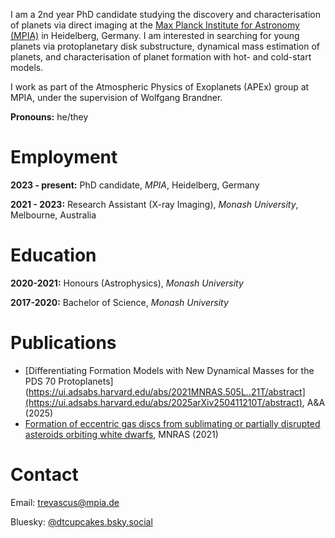 I am a 2nd year PhD candidate studying the discovery and characterisation of planets via direct imaging at the [Max Planck Institute for Astronomy (MPIA)](https://www.mpia.de/en) in Heidelberg, Germany. I am interested in searching for young planets via protoplanetary disk substructure, dynamical mass estimation of planets, and characterisation of planet formation with hot- and cold-start models.

I work as part of the Atmospheric Physics of Exoplanets (APEx) group at MPIA, under the supervision of Wolfgang Brandner.

**Pronouns:** he/they

# Employment
**2023 - present:** PhD candidate, *MPIA*, Heidelberg, Germany

**2021 - 2023:** Research Assistant (X-ray Imaging), *Monash University*, Melbourne, Australia

# Education
**2020-2021:** Honours (Astrophysics), *Monash University*

**2017-2020:** Bachelor of Science, *Monash University*

# Publications
- [Differentiating Formation Models with New Dynamical Masses for the PDS 70 Protoplanets](https://ui.adsabs.harvard.edu/abs/2021MNRAS.505L..21T/abstract](https://ui.adsabs.harvard.edu/abs/2025arXiv250411210T/abstract), A&A (2025)
- [Formation of eccentric gas discs from sublimating or partially disrupted asteroids orbiting white dwarfs](https://ui.adsabs.harvard.edu/abs/2021MNRAS.505L..21T/abstract), MNRAS (2021)

# Contact
Email: [trevascus@mpia.de](mailto:trevascus@mpia.de)

Bluesky: [@dtcupcakes.bsky.social](https://bsky.app/profile/dtcupcakes.bsky.social)
